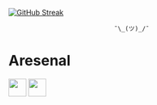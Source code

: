 
[![GitHub Streak](http://github-readme-streak-stats.herokuapp.com?user=kowais915&theme=highcontrast)](https://git.io/streak-stats)
                        
                        
                        
                                 ¯\_(ツ)_/¯

# Aresenal

<img src="https://cdn.jsdelivr.net/gh/devicons/devicon/icons/react/react-original-wordmark.svg" width="35" height="35"/>
<img src="https://cdn.jsdelivr.net/gh/devicons/devicon/icons/nextjs/nextjs-original-wordmark.svg" width="35" height="35"/>
          
          
